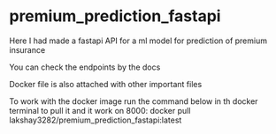 # premium_prediction_fastapi

Here I had made a fastapi API for a ml model for prediction of premium insurance

You can check the endpoints by the docs

Docker file is also attached with other important files

To work with the docker image run the command below in th docker terminal to pull it and it work on 8000:
docker pull lakshay3282/premium_prediction_fastapi:latest
